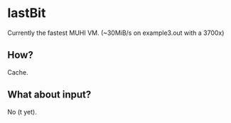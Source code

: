 # lastBit

Currently the fastest MUHI VM.
(~30MiB/s on example3.out with a 3700x)

## How?

Cache.

## What about input?

No (t yet).